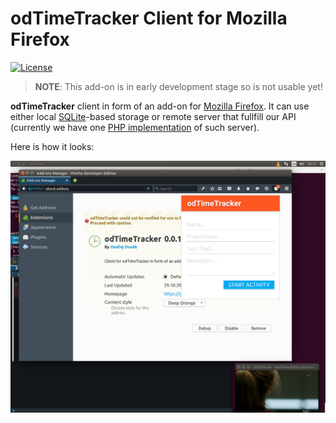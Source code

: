 # odTimeTracker Client for Mozilla Firefox

[![License](https://img.shields.io/badge/license-MPL-blue.svg)](https://www.mozilla.org/MPL/2.0/)

> __NOTE__: This add-on is in early development stage so is not usable yet!

__odTimeTracker__ client in form of an add-on for [Mozilla Firefox](https://www.mozilla.org/firefox). 
It can use either local [SQLite]()-based storage or remote server that fullfill our API (currently we have one [PHP implementation](https://github.com/odTimeTracker/http-jsonrpc-php) of such server).

Here is how it looks:

![The very first version](doc/screen-01.png?raw=true "The very first version")
